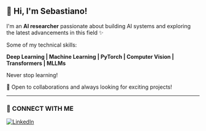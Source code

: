 
## 👋 Hi, I'm Sebastiano!

I'm an **AI researcher** passionate about building AI systems and exploring the latest advancements in this field ✨

Some of my technical skills:

**Deep Learning | Machine Learning | PyTorch | Computer Vision | Transformers | MLLMs** 

Never stop learning!

🌟 Open to collaborations and always looking for exciting projects!

---

### 📢 **CONNECT WITH ME**  
[![LinkedIn](https://img.shields.io/badge/-LinkedIn-blue?logo=linkedin&logoColor=white&style=flat-square)](https://www.linkedin.com/in/sebastiano-aloscari)
